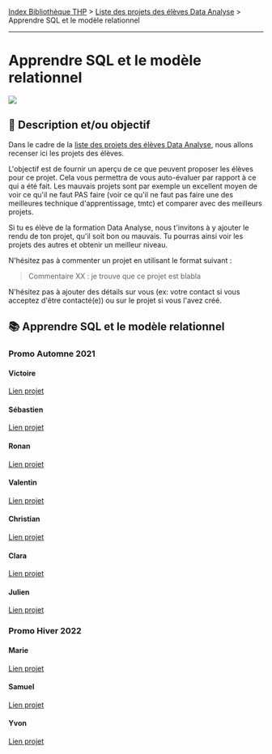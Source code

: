 [Index Bibliothèque THP](https://github.com/TheHackingProject/bibliotheque-THP/wiki) > [Liste des projets des élèves Data Analyse](https://github.com/TheHackingProject/bibliotheque-THP/blob/master/sommaires/liste_projets_data_analyse.md) > Apprendre SQL et le modèle relationnel

___

# Apprendre SQL et le modèle relationnel

![](https://picsum.photos/1024/400)

## 📄 Description et/ou objectif
Dans le cadre de la [liste des projets des élèves Data Analyse](https://github.com/TheHackingProject/bibliotheque-THP/blob/master/notes/liste_projets_data_analyse.md), nous allons recenser ici les projets des élèves.

L'objectif est de fournir un aperçu de ce que peuvent proposer les élèves pour ce projet. Cela vous permettra de vous auto-évaluer par rapport à ce qui a été fait. Les mauvais projets sont par exemple un excellent moyen de voir ce qu'il ne faut PAS faire (voir ce qu'il ne faut pas faire une des meilleures technique d'apprentissage, tmtc) et comparer avec des meilleurs projets.

Si tu es élève de la formation Data Analyse, nous t'invitons à y ajouter le rendu de ton projet, qu'il soit bon ou mauvais. Tu pourras ainsi voir les projets des autres et obtenir un meilleur niveau.

N'hésitez pas à commenter un projet en utilisant le format suivant :

> Commentaire XX : je trouve que ce projet est blabla


N'hésitez pas à ajouter des détails sur vous (ex: votre contact si vous acceptez d'être contacté(e)) ou sur le projet si vous l'avez créé.


## 📚 Apprendre SQL et le modèle relationnel

### Promo Automne 2021

#### Victoire
[Lien projet](https://github.com/bigdduwa/THP-DATA_2/tree/master)

#### Sébastien
[Lien projet](https://github.com/sebastienrombaut/data_nosql)

#### Ronan
[Lien projet](https://github.com/RonanLamour/SQL-Day)

#### Valentin
[Lien projet](https://github.com/valvermes/SQL1)

#### Christian
[Lien projet](https://github.com/christian29200/MongoDB_PowerBI)

#### Clara
[Lien projet](https://github.com/claramoreschi/THP_DataAnalyst_MongoDB)

#### Julien
[Lien projet](https://github.com/JulienSisi/S04_DataBases_21.10.21)


### Promo Hiver 2022

#### Marie
[Lien projet](https://github.com/MarieLebreton/SQL)

#### Samuel
[Lien projet](https://github.com/SamkaaDev/THPData_sql_training)

#### Yvon
[Lien projet](https://github.com/ekwayv8/Panama-Papers)
